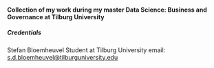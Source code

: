 #### Collection of my work during my master Data Science: Business and Governance at Tilburg University
##### Credentials
Stefan Bloemheuvel
Student at Tilburg University
email: s.d.bloemheuvel@tilburguniversity.edu
